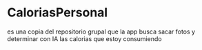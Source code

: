 # CaloriasPersonal
es una copia del repositorio grupal que la app busca sacar fotos y determinar con IA las calorias que estoy consumiendo
